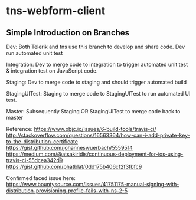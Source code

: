 # tns-webform-client

Simple Introduction on Branches
------
Dev: Both Telerik and tns use this branch to develop and share code. Dev run automated unit test

Integration: Dev to merge code to integration to trigger automated unit test & integration test on JavaScript code.

Staging: Dev to merge code to staging and should trigger automated build

StagingUITest: Staging to merge code to StagingUITest to run automated UI test.

Master: Subsequently Staging OR StagingUITest to merge code back to master


Reference:
https://www.objc.io/issues/6-build-tools/travis-ci/
http://stackoverflow.com/questions/16563364/how-can-i-add-private-key-to-the-distribution-certificate
https://gist.github.com/johanneswuerbach/5559514
https://medium.com/@atsakiridis/continuous-deployment-for-ios-using-travis-ci-55dcea342d9
https://gist.github.com/phatblat/0dd175b406cf2f3fbfc9

Confirmed faced issue here:
https://www.bountysource.com/issues/41751175-manual-signing-with-distribution-provisioning-profile-fails-with-ns-2-5
